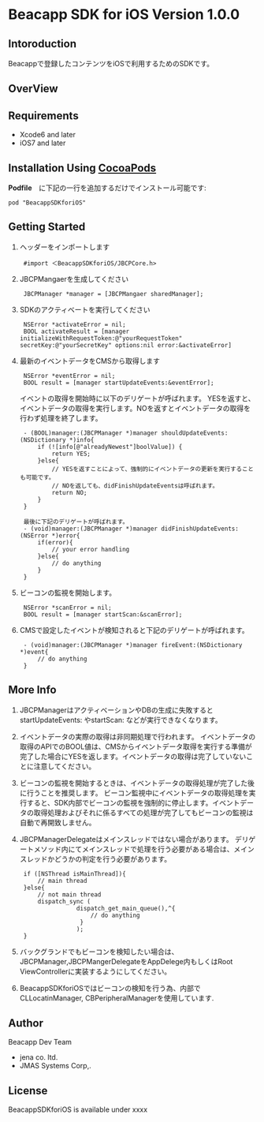 # Beacapp SDK for iOS Version 1.0.0
## Intoroduction
Beacappで登録したコンテンツをiOSで利用するためのSDKです。

## OverView


## Requirements
* Xcode6 and later
* iOS7 and later

## Installation Using [CocoaPods](http://cocoapods.org)
**Podfile**　に下記の一行を追加するだけでインストール可能です:

    pod "BeacappSDKforiOS"

## Getting Started
1. ヘッダーをインポートします

		#import ＜BeacappSDKforiOS/JBCPCore.h>

2. JBCPMangaerを生成してください

		JBCPManager *manager = [JBCPMangaer sharedManager];

3. SDKのアクティベートを実行してください

		NSError *activateError = nil;
		BOOL activateResult = [manager initializeWithRequestToken:@"yourRequestToken" secretKey:@"yourSecretKey" options:nil error:&activateError]
		
4. 最新のイベントデータをCMSから取得します

		NSError *eventError = nil;
		BOOL result = [manager startUpdateEvents:&eventError];
		
	イベントの取得を開始時に以下のデリゲートが呼ばれます。
	YESを返すと、イベントデータの取得を実行します。NOを返すとイベントデータの取得を行わず処理を終了します。
		
		- (BOOL)manager:(JBCPManager *)manager shouldUpdateEvents:(NSDictionary *)info{
			if (![info[@"alreadyNewest"]boolValue]) {
        		return YES;
    		}else{
				// YESを返すことによって、強制的にイベントデータの更新を実行することも可能です。
				// NOを返しても、didFinishUpdateEventsは呼ばれます。
        		return NO;
    		}
		}

		最後に下記のデリゲートが呼ばれます。
		- (void)manager:(JBCPManager *)manager didFinishUpdateEvents:(NSError *)error{
			if(error){
				// your error handling
			}else{
				// do anything
			}
		}

4. ビーコンの監視を開始します。

		NSError *scanError = nil;
		BOOL result = [manager startScan:&scanError];
		
5. CMSで設定したイベントが検知されると下記のデリゲートが呼ばれます。

		- (void)manager:(JBCPManager *)manager fireEvent:(NSDictionary *)event{
			// do anything
		}


## More Info
1. JBCPManagerはアクティベーションやDBの生成に失敗するとstartUpdateEvents: やstartScan: などが実行できなくなります。
2. イベントデータの実際の取得は非同期処理で行われます。
イベントデータの取得のAPIでのBOOL値は、CMSからイベントデータ取得を実行する準備が完了した場合にYESを返します。イベントデータの取得は完了していないことに注意してください。

3. ビーコンの監視を開始するときは、イベントデータの取得処理が完了した後に行うことを推奨します。
ビーコン監視中にイベントデータの取得処理を実行すると、SDK内部でビーコンの監視を強制的に停止します。イベントデータの取得処理およびそれに係るすべての処理が完了してもビーコンの監視は自動で再開致しません。

4. JBCPManagerDelegateはメインスレッドではない場合があります。
デリゲートメソッド内にてメインスレッドで処理を行う必要がある場合は、メインスレッドかどうかの判定を行う必要があります。

		if ([NSThread isMainThread]){
			// main thread
		}else{
			// not main thread
			dispatch_sync (
                       dispatch_get_main_queue(),^{
                           // do anything
                       	}
                       );
		}

5. バックグランドでもビーコンを検知したい場合は、JBCPManager,JBCPMangerDelegateをAppDelege内もしくはRoot ViewControllerに実装するようにしてください。

6. BeacappSDKforiOSではビーコンの検知を行う為、内部でCLLocatinManager, CBPeripheralManagerを使用しています.


## Author

Beacapp Dev Team
- jena co. ltd.
- JMAS Systems Corp,.

## License

BeacappSDKforiOS is available under xxxx






